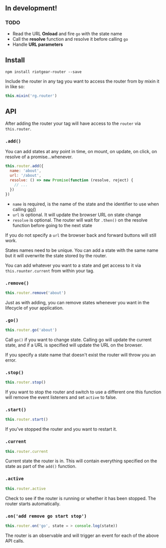 ## In development!
### TODO

- Read the URL **Onload** and fire `go` with the state name
- Call the **resolve** function and resolve it before calling `go`
- Handle **URL parameters**

## Install

```
npm install riotgear-router --save
```

Include the router in any tag you want to access the router from by mixin it in like so:

```javascript
this.mixin('rg.router')
```


## API

After adding the router your tag will have access to the `router` via `this.router`.


### `.add()`

You can add states at any point in time, on mount, on update, on click, on resolve of a promise...whenever.

```javascript
this.router.add({
  name: 'about',
  url: '/about',
  resolve: () => new Promise(function (resolve, reject) {
    // ...
  })
})
```
- `name` is required, is the name of the state and the identifier to use when calling [go()](#go)
- `url` is optional. It will update the browser URL on state change
- `resolve` is optional. The router will wait for `.then()` on the resolve function before going to the next state

If you do not specify a `url` the browser back and forward buttons will still work.

States names need to be unique. You can add a state with the same name but it will overwrite the state stored by the router.

You can add whatever you want to a state and get access to it via `this.rounter.current` from within your tag.

### `.remove()`

```javascript
this.router.remove('about')
```
Just as with adding, you can remove states whenever you want in the lifecycle of your application.


### `.go()`

```javascript
this.router.go('about')
```
Call `go()` if you want to change state. Calling go will update the current state, and if a URL is specified will update the URL on the browser.

If you specify a state name that doesn't exist the router will throw you an error.

### `.stop()`

```javascript
this.router.stop()
```
If you want to stop the router and switch to use a different one this function will remove the event listeners and set `active` to false.

### `.start()`

```javascript
this.router.start()
```
If you've stopped the router and you want to restart it.

### `.current`

```javascript
this.router.current
```
Current state the router is in. This will contain everything specified on the state as part of the `add()` function.

### `.active`

```javascript
this.router.active
```
Check to see if the router is running or whether it has been stopped. The router starts automatically.

### `.on('add remove go start stop')`

```javascript
this.router.on('go', state = > console.log(state))
```
The router is an observable and will trigger an event for each of the above API calls.
